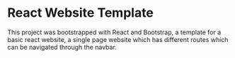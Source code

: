 # React Website Template

This project was bootstrapped with React and Bootstrap, a template for a basic react website, a single page website which has different routes which can be navigated through the navbar.
